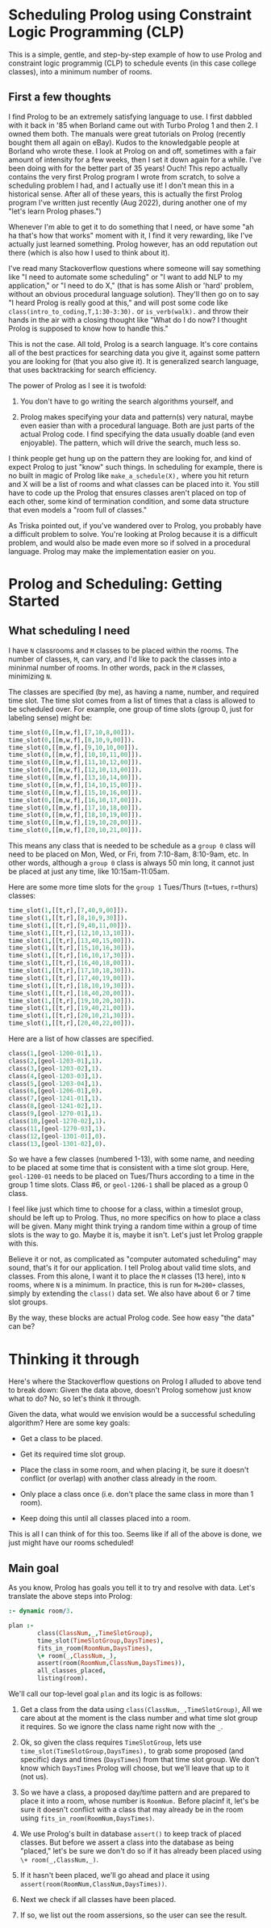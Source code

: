 # Scheduling Prolog using Constraint Logic Programming (CLP)

This is a simple, gentle, and step-by-step example of how to use
Prolog and constraint logic programmig (CLP) to schedule events
(in this case college classes), into a minimum number of rooms.

## First a few thoughts

I find Prolog to be an extremely satisfying language to use. I first
dabbled with it back in '85 when Borland came out with Turbo Prolog 1
and then 2. I owned them both.  The manuals were great tutorials on
Prolog (recently bought them all again on eBay). Kudos to the
knowledgable people at Borland who wrote these. I look at Prolog on
and off, sometimes with a fair amount of intensity for a few weeks,
then I set it down again for a while. I've been doing with for the
better part of 35 years! Ouch! This repo actually contains the very
first Prolog program I wrote from scratch, to solve a scheduling
problem I had, and I actually use it! I don't mean this in a
historical sense. After all of these years, this is actually the
first Prolog program I've written just recently (Aug 2022), during
another one of my "let's learn Prolog phases.")


Whenever I'm able to get it to do something that I need, or have
some "ah ha that's how that works" moment with it, I find it very
rewarding, like I've actually just learned something.  Prolog
however, has an odd reputation out there (which is also how I used
to think about it).

I've read many Stackoverflow questions where someone will say
something like "I need to automate some scheduling" or "I want to add
NLP to my application," or "I need to do X," (that is has some AIish
or 'hard' problem, without an obvious procedural language solution).
They'll then go on to say "I heard Prolog is really good at this,"
and will post some code like `class(intro_to_coding,T,1:30-3:30).` or
`is_verb(walk).` and throw their hands in the air with a closing
thought like "What do I do now? I thought Prolog is supposed to know
how to handle this."

This is not the case. All told, Prolog is a search language. It's core
contains all of the best practices for searching data you give it,
against some pattern you are looking for (that you also give it). It is generalized
search language, that uses backtracking for search efficiency.  

The power of Prolog as I see it is twofold:

1. You don't have to go writing the search algorithms yourself, and 

2. Prolog makes specifying your data and pattern(s) very natural, maybe even
easier than with a procedural language. Both are just parts of
the actual Prolog code. I find specifying the data usually doable (and even enjoyable). The pattern,
which will drive the search, much less so.

I think people get hung up on the pattern they are looking for, and
kind of expect Prolog to just "know" such things. In scheduling for
example, there is no built in magic of Prolog like `make_a_schedule(X),` 
where you hit return and X will be a list of rooms and what
classes can be placed into it.  You still have to code up the Prolog
that ensures classes aren't placed on top of each other, some kind of
termination condition, and some data structure that even models
a "room full of classes."

As Triska pointed out, if you've wandered over to Prolog, you probably
have a difficult problem to solve. You're looking at Prolog because
it is a difficult problem, and would also be made even more so if
solved in a procedural language.  Prolog may make the implementation
easier on you.

# Prolog and Scheduling: Getting Started

## What scheduling I need

I have `N` classrooms and `M` classes to be placed within the rooms.  The number of classes, `M`, can vary, and I'd like to
pack the classes into a mininmal number of rooms. In other words, pack in the `M` classes, minimizing `N`.  

The classes are specified (by me), as having a name, number, and
required time slot. The time slot comes from a list of times that a class is allowed to be scheduled over. For example, one group of
time slots (group 0, just for labeling sense) might be:

```prolog
time_slot(0,[[m,w,f],[7,10,8,00]]).
time_slot(0,[[m,w,f],[8,10,9,00]]).
time_slot(0,[[m,w,f],[9,10,10,00]]).
time_slot(0,[[m,w,f],[10,10,11,00]]).
time_slot(0,[[m,w,f],[11,10,12,00]]).
time_slot(0,[[m,w,f],[12,10,13,00]]).
time_slot(0,[[m,w,f],[13,10,14,00]]).
time_slot(0,[[m,w,f],[14,10,15,00]]).
time_slot(0,[[m,w,f],[15,10,16,00]]).
time_slot(0,[[m,w,f],[16,10,17,00]]).
time_slot(0,[[m,w,f],[17,10,18,00]]).
time_slot(0,[[m,w,f],[18,10,19,00]]).
time_slot(0,[[m,w,f],[19,10,20,00]]).
time_slot(0,[[m,w,f],[20,10,21,00]]).
```

This means any class that is needed to be schedule as a `group 0` class will need to be placed on Mon, Wed, or Fri, from 7:10-8am, 8:10-9am, etc. In other
words, although a `group 0` class  is always 50 min long, it cannot just be placed at just any time, like 10:15am-11:05am. 

Here are some more time slots for the `group 1` Tues/Thurs (t=tues, r=thurs) classes:


```prolog
time_slot(1,[[t,r],[7,40,9,00]]).
time_slot(1,[[t,r],[8,10,9,30]]).
time_slot(1,[[t,r],[9,40,11,00]]).
time_slot(1,[[t,r],[12,10,13,10]]).
time_slot(1,[[t,r],[13,40,15,00]]).
time_slot(1,[[t,r],[15,10,16,30]]).
time_slot(1,[[t,r],[16,10,17,30]]).
time_slot(1,[[t,r],[16,40,18,00]]).
time_slot(1,[[t,r],[17,10,18,30]]).
time_slot(1,[[t,r],[17,40,19,00]]).
time_slot(1,[[t,r],[18,10,19,30]]).
time_slot(1,[[t,r],[18,40,20,00]]).
time_slot(1,[[t,r],[19,10,20,30]]).
time_slot(1,[[t,r],[19,40,21,00]]).
time_slot(1,[[t,r],[20,10,21,30]]).
time_slot(1,[[t,r],[20,40,22,00]]).
```

Here are a list of how classes are specified.

```prolog
class(1,[geol-1200-01],1).
class(2,[geol-1203-01],1).
class(3,[geol-1203-02],1).
class(4,[geol-1203-03],1).
class(5,[geol-1203-04],1).
class(6,[geol-1206-01],0).
class(7,[geol-1241-01],1).
class(8,[geol-1241-02],1).
class(9,[geol-1270-01],1).
class(10,[geol-1270-02],1).
class(11,[geol-1270-03],1).
class(12,[geol-1301-01],0).
class(13,[geol-1301-02],0).
```

So we have a few classes (numbered 1-13), with some name, and needing to be placed at some time that is consistent with a time slot group. Here, `geol-1200-01` needs to be placed on Tues/Thurs
according to a time in the group 1 time slots.  Class #6, or `geol-1206-1` shall be placed as a group 0 class.

I feel like just which time to choose for a class, within a timeslot group, should be left up to Prolog. Thus, no more specifics on how to place a class will be given.  Many might think trying a random time within a group of time slots is the way to go.  Maybe it is, maybe it isn't. Let's just let Prolog grapple with this.


Believe it or not, as complicated as "computer automated scheduling" may sound, that's it for our application.  I tell Prolog about valid time slots, and classes. From this alone, I want it to place the `M` classes (13 here), into `N` rooms, where `N` is a minimum.  In practice, this is run for `M=200+` classes, simply by extending the `class()` data set.  We also have about 6 or 7 time slot groups. 

By the way, these blocks are actual Prolog code. See how easy "the data" can be?


 # Thinking it through

 Here's where the Stackoverflow questions on Prolog I alluded to above tend to break down: Given the data above, doesn't Prolog somehow just know what to do? No, so let's think it through. 

 Given the data, what would we envision would be a successful scheduling algorithm? Here are some key goals:

 * Get a class to be placed.

 * Get its required time slot group.

 * Place the class in some room, and when placing it, be sure it doesn't conflict (or overlap) with another class already in the room.

 * Only place a class once (i.e. don't place the same class in more than 1 room).

 * Keep doing this until all classes placed into a room.


 This is all I can think of for this too. Seems like if all of the above is done, we just might have our rooms scheduled!

## Main goal

As you know, Prolog has goals you tell it to try and resolve with data.  Let's translate the above steps into Prolog:

```prolog
:- dynamic room/3.

plan :-
        class(ClassNum,_,TimeSlotGroup),
        time_slot(TimeSlotGroup,DaysTimes),
        fits_in_room(RoomNum,DaysTimes),
        \+ room(_,ClassNum,_),
        assert(room(RoomNum,ClassNum,DaysTimes)),
        all_classes_placed,
        listing(room).
``` 

We'll call our top-level goal `plan` and its logic is as follows:

1. Get a class from the data using `class(ClassNum,_,TimeSlotGroup)`, All we care about at the moment is the class number and what time slot group it requires. So we ignore the class name right now with the `_`.

1. Ok, so given the class requires `TimeSlotGroup`, lets use ` time_slot(TimeSlotGroup,DaysTimes),` to grab some proposed (and specific) days and times (`DaysTimes`) from that time slot group. We don't know which `DaysTimes` Prolog will choose, but we'll leave that up to it (not us).

1. So we have a class, a proposed day/time pattern and are prepared to place it into a room, whose number is `RoomNum.` Before placinf it, let's be sure it doesn't conflict with a class that may already be in the room using `fits_in_room(RoomNum,DaysTimes)`.

1. We use Prolog's built in database `assert()` to keep track of placed classes. But before we assert a class into the database as being "placed," let's be sure we don't do so if it has already been placed using `\+ room(_,ClassNum,_)`. 

1. If it hasn't been placed, we'll go ahead and place it using `assert(room(RoomNum,ClassNum,DaysTimes))`.

1. Next we check if all classes have been placed.

1. If so, we list out the room assersions, so the user can see the result.


